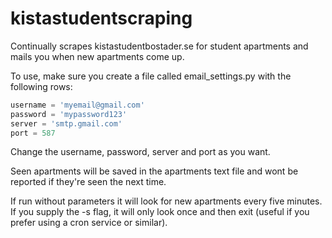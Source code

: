 # kistastudentscraping
Continually scrapes kistastudentbostader.se for student apartments and mails you when new apartments come up.


To use, make sure you create a file called email_settings.py with the following rows:
```python
username = 'myemail@gmail.com'
password = 'mypassword123'
server = 'smtp.gmail.com'
port = 587
```


Change the username, password, server and port as you want.

Seen apartments will be saved in the apartments text file and wont be reported if they're seen the next time.

If run without parameters it will look for new apartments every five minutes. If you supply the -s flag, it will only look once and then exit (useful if you prefer using a cron service or similar).
